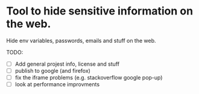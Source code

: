 # Tool to hide sensitive information on the web.
Hide env variables, passwords, emails and stuff on the web.

TODO:
- [ ] Add general projest info, license and stuff
- [ ] publish to google (and firefox)
- [ ] fix the iframe problems (e.g. stackoverflow google pop-up)
- [ ] look at performance improvments